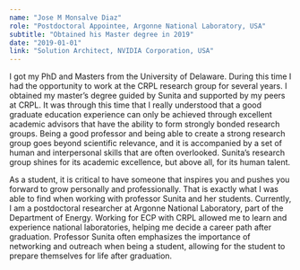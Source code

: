 ```yaml
---
name: "Jose M Monsalve Diaz"
role: "Postdoctoral Appointee, Argonne National Laboratory, USA"
subtitle: "Obtained his Master degree in 2019"
date: "2019-01-01"
link: "Solution Architect, NVIDIA Corporation, USA"
---
```


I got my PhD and Masters from the University of Delaware. During this time I had the opportunity to work at the CRPL research group for several years. I obtained my master’s degree guided by Sunita and supported by my peers at CRPL. It was through this time that I really understood that a good graduate education experience can only be achieved through excellent academic advisors that have the ability to form strongly bonded research groups. Being a good professor and being able to create a strong research group goes beyond scientific relevance, and it is accompanied by a set of human and interpersonal skills that are often overlooked. Sunita’s research group shines for its academic excellence, but above all, for its human talent.

As a student, it is critical to have someone that inspires you and pushes you forward to grow personally and professionally. That is exactly what I was able to find when working with professor Sunita and her students. Currently, I am a postdoctoral researcher at Argonne National Laboratory, part of the Department of Energy. Working for ECP with CRPL allowed me to learn and experience national laboratories, helping me decide a career path after graduation. Professor Sunita often emphasizes the importance of networking and outreach when being a student, allowing for the student to prepare themselves for life after graduation.